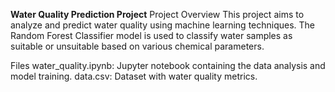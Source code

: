 **Water Quality Prediction Project**
Project Overview
This project aims to analyze and predict water quality using machine learning techniques. The Random Forest Classifier model is used to classify water samples as suitable or unsuitable based on various chemical parameters.

Files
water_quality.ipynb: Jupyter notebook containing the data analysis and model training.
data.csv: Dataset with water quality metrics.
